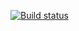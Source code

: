 [![Build status](https://ci.appveyor.com/api/projects/status/4k3bnnimmms77xa9/branch/main?svg=true)](https://ci.appveyor.com/project/Dmitry-1994/web-patterns-2/branch/main)
